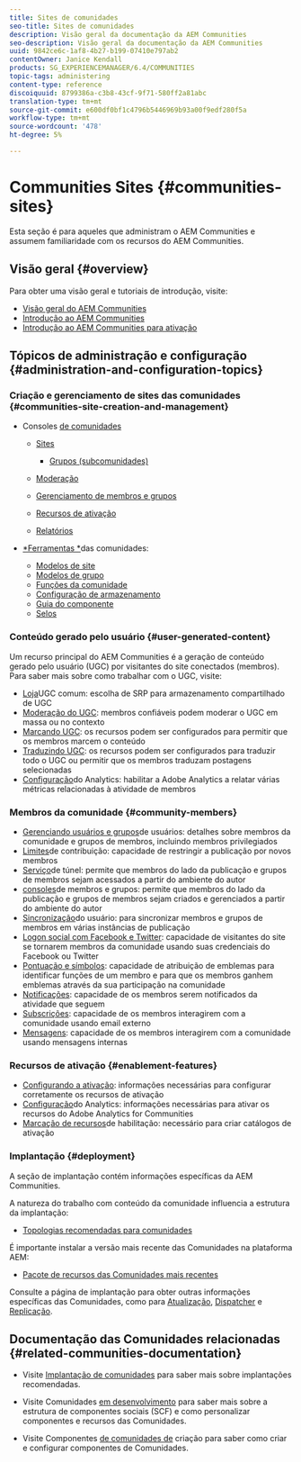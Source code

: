 ```yaml
---
title: Sites de comunidades
seo-title: Sites de comunidades
description: Visão geral da documentação da AEM Communities
seo-description: Visão geral da documentação da AEM Communities
uuid: 9842ce6c-1af8-4b27-b199-07410e797ab2
contentOwner: Janice Kendall
products: SG_EXPERIENCEMANAGER/6.4/COMMUNITIES
topic-tags: administering
content-type: reference
discoiquuid: 8799386a-c3b8-43cf-9f71-580ff2a81abc
translation-type: tm+mt
source-git-commit: e600df0bf1c4796b5446969b93a00f9edf280f5a
workflow-type: tm+mt
source-wordcount: '478'
ht-degree: 5%

---
```



# Communities Sites {#communities-sites}

Esta seção é para aqueles que administram o AEM Communities e assumem familiaridade com os recursos do AEM Communities.

## Visão geral {#overview}

Para obter uma visão geral e tutoriais de introdução, visite:

* [Visão geral do AEM Communities](overview.md)
* [Introdução ao AEM Communities](getting-started.md)
* [Introdução ao AEM Communities para ativação](getting-started-enablement.md)

## Tópicos de administração e configuração {#administration-and-configuration-topics}

### Criação e gerenciamento de sites das comunidades {#communities-site-creation-and-management}

* Consoles [de comunidades](consoles.md)

   * [Sites](sites-console.md)

      * [Grupos (subcomunidades)](groups.md)
   * [Moderação](moderation.md)
   * [Gerenciamento de membros e grupos](members.md)
   * [Recursos de ativação](resources.md)
   * [Relatórios](reports.md)


* [*Ferramentas *](tools.md)das comunidades:

   * [Modelos de site](sites.md)
   * [Modelos de grupo](tools-groups.md)
   * [Funções da comunidade](functions.md)
   * [Configuração de armazenamento](srp-config.md)
   * [Guia do componente](components-guide.md)
   * [Selos](badges.md)


### Conteúdo gerado pelo usuário {#user-generated-content}

Um recurso principal do AEM Communities é a geração de conteúdo gerado pelo usuário (UGC) por visitantes do site conectados (membros). Para saber mais sobre como trabalhar com o UGC, visite:

* [Loja](working-with-srp.md)UGC comum: escolha de SRP para armazenamento compartilhado de UGC
* [Moderação do UGC](moderate-ugc.md): membros confiáveis podem moderar o UGC em massa ou no contexto
* [Marcando UGC](tag-ugc.md): os recursos podem ser configurados para permitir que os membros marcem o conteúdo
* [Traduzindo UGC](translate-ugc.md): os recursos podem ser configurados para traduzir todo o UGC ou permitir que os membros traduzam postagens selecionadas
* [Configuração](analytics.md)do Analytics: habilitar a Adobe Analytics a relatar várias métricas relacionadas à atividade de membros

### Membros da comunidade {#community-members}

* [Gerenciando usuários e grupos](users.md)de usuários: detalhes sobre membros da comunidade e grupos de membros, incluindo membros privilegiados
* [Limites](limits.md)de contribuição: capacidade de restringir a publicação por novos membros
* [Serviço](deploy-communities.md#tunnel-service-on-author)de túnel: permite que membros do lado da publicação e grupos de membros sejam acessados a partir do ambiente do autor
* [consoles](members.md)de membros e grupos: permite que membros do lado da publicação e grupos de membros sejam criados e gerenciados a partir do ambiente do autor
* [Sincronização](sync.md)do usuário: para sincronizar membros e grupos de membros em várias instâncias de publicação
* [Logon social com Facebook e Twitter](social-login.md): capacidade de visitantes do site se tornarem membros da comunidade usando suas credenciais do Facebook ou Twitter
* [Pontuação e símbolos](implementing-scoring.md): capacidade de atribuição de emblemas para identificar funções de um membro e para que os membros ganhem emblemas através da sua participação na comunidade
* [Notificações](notifications.md): capacidade de os membros serem notificados da atividade que seguem
* [Subscrições](subscriptions.md): capacidade de os membros interagirem com a comunidade usando email externo
* [Mensagens](messaging.md): capacidade de os membros interagirem com a comunidade usando mensagens internas

### Recursos de ativação {#enablement-features}

* [Configurando a ativação](enablement.md): informações necessárias para configurar corretamente os recursos de ativação
* [Configuração](analytics.md)do Analytics: informações necessárias para ativar os recursos do Adobe Analytics for Communities
* [Marcação de recursos](tag-resources.md)de habilitação: necessário para criar catálogos de ativação

### Implantação {#deployment}

A seção de implantação contém informações específicas da AEM Communities.

A natureza do trabalho com conteúdo da comunidade influencia a estrutura da implantação:

* [Topologias recomendadas para comunidades](topologies.md)

É importante instalar a versão mais recente das Comunidades na plataforma AEM:

* [Pacote de recursos das Comunidades mais recentes](deploy-communities.md#latestfeaturepack)

Consulte a página de implantação para obter outras informações específicas das Comunidades, como para [Atualização](upgrade.md), [Dispatcher](dispatcher.md) e [Replicação](deploy-communities.md#replication-agents-on-author).

## Documentação das Comunidades relacionadas {#related-communities-documentation}

* Visite [Implantação de comunidades](deploy-communities.md) para saber mais sobre implantações recomendadas.

* Visite Comunidades [em desenvolvimento](communities.md) para saber mais sobre a estrutura de componentes sociais (SCF) e como personalizar componentes e recursos das Comunidades.

* Visite Componentes [de comunidades de](author-communities.md) criação para saber como criar e configurar componentes de Comunidades.
